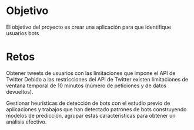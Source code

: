# Objetivo 
 El objetivo del proyecto es crear una aplicación para que identifique usuarios bots 
 # Retos
 Obtener tweets de usuarios con las limitaciones que impone el API de Twitter Debido a las restricciones del API de Twitter existen limitaciones de ventana temporal de 10 minutos (número de peticiones y de datos devueltos). 
 
 Gestionar heurísticas de detección de bots con el estudio previo de aplicaciones y trabajos que han detectado patrones de bots construyendo modelos de predicción, agrupar estas características para obtener un análisis efectivo. 
 
 
